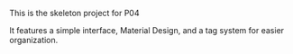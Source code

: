This is the skeleton project for P04

It features a simple interface, Material Design, and a tag system for easier organization. 

